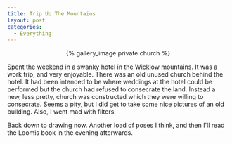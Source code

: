 ```yaml
---
title: Trip Up The Mountains
layout: post
categories:
  - Everything
---
```


<center>{% gallery_image private church %}</center>

Spent the weekend in a swanky hotel in the Wicklow mountains. It was a work trip, and very enjoyable. There was an old unused church behind the hotel. It had been intended to be where weddings at the hotel could be performed but the church had refused to consecrate the land. Instead a new, less pretty, church was constructed which they were willing to consecrate. Seems a pity, but I did get to take some nice pictures of an old building. Also, I went mad with filters.

Back down to drawing now. Another load of poses I think, and then I'll read the Loomis book in the evening afterwards.